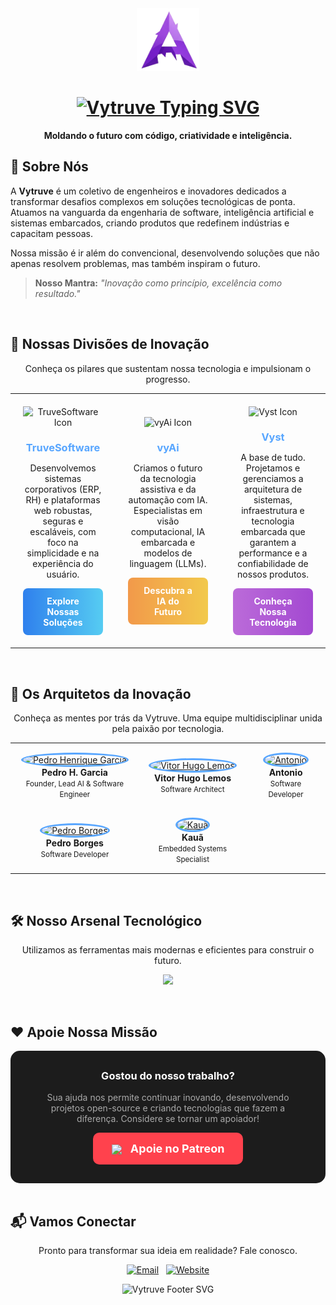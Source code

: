 <!-- 
================================================================================================================================================================
                                                             BEM-VINDO AO ECOSSISTEMA VYTRUVE
================================================================================================================================================================
-->
<div align="center">
  <img src="vytruve-logo.svg" alt="Vytruve Logo" width="100"/>
  <h1 align="center">
    <a href="https://git.io/typing-svg"><img src="https://readme-typing-svg.herokuapp.com?font=Fira+Code&weight=700&size=35&duration=3000&pause=1000&color=58A6FF¢er=true&vCenter=true&width=800&lines=Vytruve;Engenharia+de+Software;Intelig%C3%AAncia+Artificial;Tecnologia+Embarcada" alt="Vytruve Typing SVG"></a>
  </h1>
  <p align="center">
    <strong>Moldando o futuro com código, criatividade e inteligência.</strong>
  </p>
</div>

<!-- 
================================================================================================================================================================
                                                                      SOBRE NÓS
================================================================================================================================================================
-->
## 🔮 Sobre Nós

A **Vytruve** é um coletivo de engenheiros e inovadores dedicados a transformar desafios complexos em soluções tecnológicas de ponta. Atuamos na vanguarda da engenharia de software, inteligência artificial e sistemas embarcados, criando produtos que redefinem indústrias e capacitam pessoas.

Nossa missão é ir além do convencional, desenvolvendo soluções que não apenas resolvem problemas, mas também inspiram o futuro.

> **Nosso Mantra:** _"Inovação como princípio, excelência como resultado."_

<br>

<!-- 
================================================================================================================================================================
                                                                  NOSSAS DIVISÕES
================================================================================================================================================================
-->
## 🚀 Nossas Divisões de Inovação

<p align="center">
  Conheça os pilares que sustentam nossa tecnologia e impulsionam o progresso.
</p>

<table width="100%" align="center">
  <tr align="center">
    <!-- TruveSoftware -->
    <td width="33%" style="padding: 20px; border: none;">
      <img src="https://img.icons8.com/fluency/96/gear.png" alt="TruveSoftware Icon" width="80">
      <h3 style="color: #58A6FF; margin-bottom: 10px;">TruveSoftware</h3>
      <p style="font-size: 14px;">Desenvolvemos sistemas corporativos (ERP, RH) e plataformas web robustas, seguras e escaláveis, com foco na simplicidade e na experiência do usuário.</p>
      <a href="https://vytruve.org/truvesoftware" target="_blank" style="display: inline-block; padding: 12px 24px; border-radius: 8px; background: linear-gradient(90deg, #2f80ed, #56ccf2); text-decoration: none; color: #fff; font-weight: bold; transition: transform 0.2s;">
        Explore Nossas Soluções
      </a>
    </td>
    <!-- vyAi -->
    <td width="33%" style="padding: 20px; border: none;">
      <img src="https://img.icons8.com/external-flaticons-flat-flat-icons/96/external-bionic-eye-artificial-intelligence-flaticons-flat-flat-icons.png" alt="vyAi Icon" width="80">
      <h3 style="color: #58A6FF; margin-bottom: 10px;">vyAi</h3>
      <p style="font-size: 14px;">Criamos o futuro da tecnologia assistiva e da automação com IA. Especialistas em visão computacional, IA embarcada e modelos de linguagem (LLMs).</p>
      <a href="https://vytruve.org/vy-ai" target="_blank" style="display: inline-block; padding: 12px 24px; border-radius: 8px; background: linear-gradient(90deg, #f2994a, #f2c94c); text-decoration: none; color: #fff; font-weight: bold; transition: transform 0.2s;">
        Descubra a IA do Futuro
      </a>
    </td>
    <!-- Vyst -->
    <td width="33%" style="padding: 20px; border: none;">
      <img src="https://img.icons8.com/fluency/96/server.png" alt="Vyst Icon" width="80">
      <h3 style="color: #58A6FF; margin-bottom: 10px;">Vyst</h3>
      <p style="font-size: 14px;">A base de tudo. Projetamos e gerenciamos a arquitetura de sistemas, infraestrutura e tecnologia embarcada que garantem a performance e a confiabilidade de nossos produtos.</p>
      <a href="https://vytruve.org/vyst" target="_blank" style="display: inline-block; padding: 12px 24px; border-radius: 8px; background: linear-gradient(90deg, #bb6bd9, #a349d1); text-decoration: none; color: #fff; font-weight: bold; transition: transform 0.2s;">
        Conheça Nossa Tecnologia
      </a>
    </td>
  </tr>
</table>

<br>

<!-- 
================================================================================================================================================================
                                                                    NOSSA EQUIPE
================================================================================================================================================================
-->
## 👥 Os Arquitetos da Inovação

<p align="center">
  Conheça as mentes por trás da Vytruve. Uma equipe multidisciplinar unida pela paixão por tecnologia.
</p>

<div align="center">
  <table align="center" style="border: none; margin-left: auto; margin-right: auto;">
    <tr style="border: none;">
      <td style="padding: 15px; border: none; text-align: center;">
        <a href="https://github.com/phkaiser13">
          <img src="https://github.com/phkaiser13.png?size=120" style="border-radius: 50%; width: 120px; height: 120px; border: 3px solid #58A6FF;" alt="Pedro Henrique Garcia">
        </a>
        <br>
        <b>Pedro H. Garcia</b>
        <br>
        <small>Founder, Lead AI & Software Engineer</small>
      </td>
      <td style="padding: 15px; border: none; text-align: center;">
        <a href="https://github.com/Vitorhlem">
          <img src="https://github.com/Vitorhlem.png?size=120" style="border-radius: 50%; width: 120px; height: 120px; border: 3px solid #58A6FF;" alt="Vitor Hugo Lemos">
        </a>
        <br>
        <b>Vitor Hugo Lemos</b>
        <br>
        <small>Software Architect</small>
      </td>
      <td style="padding: 15px; border: none; text-align: center;">
        <a href="https://github.com/TobiKamui26">
          <img src="https://github.com/TobiKamui26.png?size=120" style="border-radius: 50%; width: 120px; height: 120px; border: 3px solid #58A6FF;" alt="Antonio">
        </a>
        <br>
        <b>Antonio</b>
        <br>
        <small>Software Developer</small>
      </td>
    </tr>
    <tr style="border: none;">
      <td style="padding: 15px; border: none; text-align: center;">
        <a href="https://github.com/pedroborgesdev">
          <img src="https://github.com/pedroborgesdev.png?size=120" style="border-radius: 50%; width: 120px; height: 120px; border: 3px solid #58A6FF;" alt="Pedro Borges">
        </a>
        <br>
        <b>Pedro Borges</b>
        <br>
        <small>Software Developer</small>
      </td>
      <td style="padding: 15px; border: none; text-align: center;">
        <a href="https://github.com/Kaua404">
          <img src="https://github.com/Kaua404.png?size=120" style="border-radius: 50%; width: 120px; height: 120px; border: 3px solid #58A6FF;" alt="Kauã">
        </a>
        <br>
        <b>Kauã</b>
        <br>
        <small>Embedded Systems Specialist</small>
      </td>
    </tr>
  </table>
</div>

<br>

<!-- 
================================================================================================================================================================
                                                                ARSENAL TECNOLÓGICO
================================================================================================================================================================
-->
## 🛠️ Nosso Arsenal Tecnológico

<p align="center">
  Utilizamos as ferramentas mais modernas e eficientes para construir o futuro.
</p>

<p align="center">
  <a href="https://skillicons.dev">
    <img src="https://skillicons.dev/icons?i=python,pytorch,tensorflow,opencv,cpp,c,java,swift,kotlin,rust,js,react,nodejs,docker,linux,raspberrypi,arduino,git&perline=9" />
  </a>
</p>

<br>

<!-- 
================================================================================================================================================================
                                                                    APOIE NOSSA MISSÃO
================================================================================================================================================================
-->
## ❤️ Apoie Nossa Missão

<div align="center" style="background-color: #1c1c1c; padding: 30px; border-radius: 15px;">
  <h3 style="color: #FFFFFF; margin-top: 0;">Gostou do nosso trabalho?</h3>
  <p style="color: #AAAAAA;">
    Sua ajuda nos permite continuar inovando, desenvolvendo projetos open-source e criando tecnologias que fazem a diferença. Considere se tornar um apoiador!
  </p>
  <a href="https://www.patreon.com/c/VytruveOrg" target="_blank" style="display: inline-block; padding: 15px 30px; border-radius: 10px; background: #FF424D; text-decoration: none; color: #fff; font-weight: bold; font-size: 18px; transition: transform 0.2s;">
    <img src="https://img.icons8.com/color/48/patreon.png" width="24" style="vertical-align: middle; margin-right: 10px;"/>
    Apoie no Patreon
  </a>
</div>

<br>

<!-- 
================================================================================================================================================================
                                                                    VAMOS CONECTAR
================================================================================================================================================================
-->
## 📬 Vamos Conectar

<p align="center">
  Pronto para transformar sua ideia em realidade? Fale conosco.
</p>

<p align="center">
  <a href="mailto:vytruve.contact@gmail.com"><img src="https://img.shields.io/badge/Email-D14836?style=for-the-badge&logo=gmail&logoColor=white" alt="Email"></a>
   
  <a href="https://vytruve.org"><img src="https://img.shields.io/badge/Nosso_Site-58A6FF?style=for-the-badge&logo=google-chrome&logoColor=white" alt="Website"></a>
</p>

<p align="center">
  <img src="https://readme-typing-svg.herokuapp.com?font=Fira+Code&size=22&duration=3000&pause=1000&color=FFFFFF&background=000000¢er=true&vCenter=true&width=600&lines=Vytruve+%7C+Engenharia+para+o+Amanh%C3%A3" alt="Vytruve Footer SVG">
</p>
